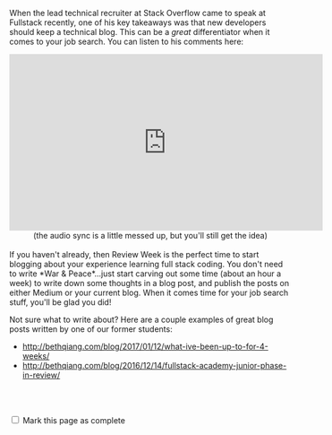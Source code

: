 When the lead technical recruiter at Stack Overflow came to speak at Fullstack recently, one of his key takeaways was that new developers should keep a technical blog. This can be a _great_ differentiator when it comes to your job search.  You can listen to his comments here:


<center>
<iframe width="560" height="315" src="https://www.youtube.com/embed/Sq1PY5BxrPk" frameborder="0" allowfullscreen></iframe>

<br>
(the audio sync is a little messed up, but you'll still get the idea)
</center>

<br>
If you haven't already, then Review Week is the perfect time to start blogging about your experience learning full stack coding.  You don't need to write *War & Peace*...just start carving out some time (about an hour a week) to write down some thoughts in a blog post, and publish the posts on either Medium or your current blog.  When it comes time for your job search stuff, you'll be glad you did!

Not sure what to write about?  Here are a couple examples of great blog posts written by one of our former students:

- http://bethqiang.com/blog/2017/01/12/what-ive-been-up-to-for-4-weeks/
- http://bethqiang.com/blog/2016/12/14/fullstack-academy-junior-phase-in-review/


<br><br>
<script>
$(document).ready(function () {
  var actionId = angular.element('#checks').scope().action._id;
  function _getCheck (n) {
    var stored = localStorage.getItem(actionId + '_checkmark_' + n);
    if (!stored) return false;
    return stored == 'complete' ? true : false;
  }
  function _setCheck (n, bool) {
    var toStore;
    if (bool) toStore = 'complete';
    else toStore = 'incomplete';
    localStorage.setItem(actionId + '_checkmark_' + n, toStore);
  }
  $('[type="checkbox"]')
  .each(function (idx, elem) {
    var $elem = $(elem);
    $elem.prop('checked', _getCheck(idx));
    $elem.on('change', function () {
      _setCheck(idx, $elem.prop('checked'));
    });
  });
});
</script>

<p id="checks" class="list-reset career-success-checkbox">
  <div>
    <input type="checkbox">
    <span>Mark this page as complete</span>
  </div>
</p>